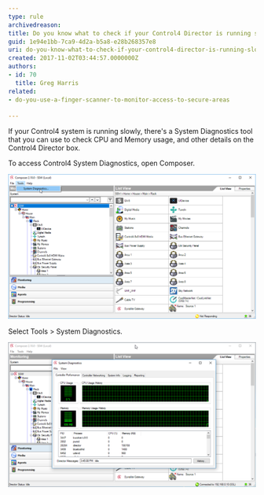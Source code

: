 ```yaml
---
type: rule
archivedreason: 
title: Do you know what to check if your Control4 Director is running slowly?
guid: 1e94e1bb-7ca9-4d2a-b5a8-e28b268357e8
uri: do-you-know-what-to-check-if-your-control4-director-is-running-slowly
created: 2017-11-02T03:44:57.0000000Z
authors:
- id: 70
  title: Greg Harris
related:
- do-you-use-a-finger-scanner-to-monitor-access-to-secure-areas

---
```


If your Control4 system is running slowly, there's a System Diagnostics tool that you can use to check CPU and Memory usage, and other details on the Control4 Director box.

<!--endintro-->

To access Control4 System Diagnostics, open Composer.


![](Composer-Tools-System-Dianostics.png)

Select Tools > System Diagnostics. 

 


![](Composer-System-Dianostics.png)
